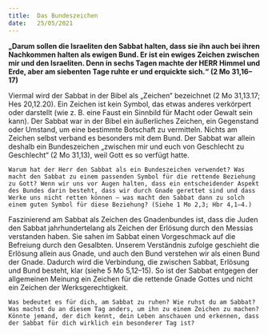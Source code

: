 ```yaml
---
title:  Das Bundeszeichen
date:   25/05/2021
---
```


**„Darum sollen die Israeliten den Sabbat halten, dass sie ihn auch bei ihren Nachkommen halten als ewigen Bund. Er ist ein ewiges Zeichen zwischen mir und den Israeliten. Denn in sechs Tagen machte der HERR Himmel und Erde, aber am siebenten Tage ruhte er und erquickte sich.“ (2 Mo 31,16–17)**

Viermal wird der Sabbat in der Bibel als „Zeichen“ bezeichnet (2 Mo 31,13.17; Hes 20,12.20). Ein Zeichen ist kein Symbol, das etwas anderes verkörpert oder darstellt (wie z. B. eine Faust ein Sinnbild für Macht oder Gewalt sein kann). Der Sabbat war in der Bibel ein äußerliches Zeichen, ein Gegenstand oder Umstand, um eine bestimmte Botschaft zu vermitteln. Nichts am Zeichen selbst verband es besonders mit dem Bund. Der Sabbat war allein deshalb ein Bundeszeichen „zwischen mir und euch von Geschlecht zu Geschlecht“ (2 Mo 31,13), weil Gott es so verfügt hatte.

`Warum hat der Herr den Sabbat als ein Bundeszeichen verwendet? Was macht den Sabbat zu einem passenden Symbol für die rettende Beziehung zu Gott? Wenn wir uns vor Augen halten, dass ein entscheidender Aspekt des Bundes darin besteht, dass wir durch Gnade gerettet sind und dass Werke uns nicht retten können – was macht den Sabbat dann zu solch einem guten Symbol für diese Beziehung? (Siehe 1 Mo 2,3; Hbr 4,1–4.)`

Faszinierend am Sabbat als Zeichen des Gnadenbundes ist, dass die Juden den Sabbat jahrhundertelang als Zeichen der Erlösung durch den Messias verstanden haben. Sie sahen im Sabbat einen Vorgeschmack auf die Befreiung durch den Gesalbten. Unserem Verständnis zufolge geschieht die Erlösung allein aus Gnade, und auch den Bund verstehen wir als einen Bund der Gnade. Dadurch wird die Verbindung, die zwischen Sabbat, Erlösung und Bund besteht, klar (siehe 5 Mo 5,12–15). So ist der Sabbat entgegen der allgemeinen Meinung ein Zeichen für die rettende Gnade Gottes und nicht ein Zeichen der Werksgerechtigkeit.

`Was bedeutet es für dich, am Sabbat zu ruhen? Wie ruhst du am Sabbat? Was machst du an diesem Tag anders, um ihn zu einem Zeichen zu machen? Könnte jemand, der dich kennt, dein Leben anschauen und erkennen, dass der Sabbat für dich wirklich ein besonderer Tag ist?`
